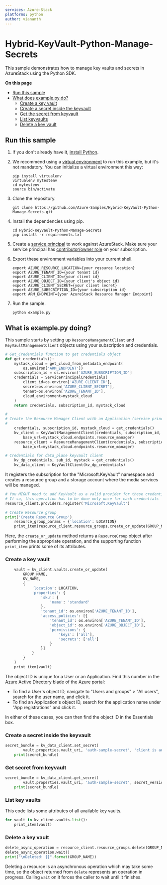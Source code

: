 ```yaml
---
services: Azure-Stack
platforms: python
author: viananth
---
```


# Hybrid-KeyVault-Python-Manage-Secrets

This sample demonstrates how to manage key vaults and secrets in AzureStack using the Python SDK.

**On this page**

- [Run this sample](#run)
- [What does example.py do?](#example)
    - [Create a key vault](#create)
    - [Create a secret inside the keyvault](#createsecret)
    - [Get the secret from keyvault](#getsecret)
    - [List keyvaults](#list)
    - [Delete a key vault](#delete)

<a id="run"></a>
## Run this sample

1. If you don't already have it, [install Python](https://www.python.org/downloads/).

2. We recommend using a [virtual environment](https://docs.python.org/3/tutorial/venv.html) to run this example, but it's not mandatory. You can initialize a virtual environment this way:

    ```
    pip install virtualenv
    virtualenv mytestenv
    cd mytestenv
    source bin/activate
    ```

3. Clone the repository.

    ```
    git clone https://github.com/Azure-Samples/Hybrid-KeyVault-Python-Manage-Secrets.git
    ```

4. Install the dependencies using pip.

    ```
    cd Hybrid-KeyVault-Python-Manage-Secrets
    pip install -r requirements.txt
    ```

5. Create a [service principal](https://docs.microsoft.com/en-us/azure/azure-stack/azure-stack-create-service-principals) to work against AzureStack. Make sure your service principal has [contributor/owner role](https://docs.microsoft.com/en-us/azure/azure-stack/azure-stack-create-service-principals#assign-role-to-service-principal) on your subscription.

6. Export these environment variables into your current shell. 

    ```
    export AZURE_RESOURCE_LOCATION={your resource location}
    export AZURE_TENANT_ID={your tenant id}
    export AZURE_CLIENT_ID={your client id}
    export AZURE_OBJECT_ID={your client's object id}
    export AZURE_CLIENT_SECRET={your client secret}
    export AZURE_SUBSCRIPTION_ID={your subscription id}
    export ARM_ENDPOINT={your AzureStack Resource Manager Endpoint}
    ```

7. Run the sample.

    ```
    python example.py
    ```

<a id="example"></a>
## What is example.py doing?

This sample starts by setting up `ResourceManagementClient` and `KeyVaultManagementClient` objects using your subscription and credentials.

```python
# Get_Credentials function to get credentials object
def get_credentials():
    mystack_cloud = get_cloud_from_metadata_endpoint(
        os.environ['ARM_ENDPOINT'])
    subscription_id = os.environ['AZURE_SUBSCRIPTION_ID']
    credentials = ServicePrincipalCredentials(
        client_id=os.environ['AZURE_CLIENT_ID'],
        secret=os.environ['AZURE_CLIENT_SECRET'],
        tenant=os.environ['AZURE_TENANT_ID'],
        cloud_environment=mystack_cloud
    )
    return credentials, subscription_id, mystack_cloud

#
# Create the Resource Manager Client with an Application (service principal) token provider
#
    credentials, subscription_id, mystack_cloud = get_credentials()
    kv_client = KeyVaultManagementClient(credentials, subscription_id,
        base_url=mystack_cloud.endpoints.resource_manager)
    resource_client = ResourceManagementClient(credentials, subscription_id,
        base_url=mystack_cloud.endpoints.resource_manager)

# Credentials for data_plane keyvault client
    kv_dp_credentials, sub_id, mystack = get_credentials()
    kv_data_client = KeyVaultClient(kv_dp_credentials)
```

It registers the subscription for the "Microsoft.KeyVault" namespace
and creates a resource group and a storage account where the media services will be managed.

```python
# You MIGHT need to add KeyVault as a valid provider for these credentials
# If so, this operation has to be done only once for each credentials
resource_client.providers.register('Microsoft.KeyVault')

# Create Resource group
print('Create Resource Group')
    resource_group_params = {'location': LOCATION}
    print_item(resource_client.resource_groups.create_or_update(GROUP_NAME, resource_group_params))
```

Here, the `create_or_update` method returns a `ResourceGroup` object
after performing the appropriate operation,
and the supporting function `print_item` prints some of its attributes.

<a id="create"></a>
### Create a key vault

```python
    vault = kv_client.vaults.create_or_update(
        GROUP_NAME,
        KV_NAME,
        {
            'location': LOCATION,
            'properties': {
                'sku': {
                    'name': 'standard'
                },
                'tenant_id': os.environ['AZURE_TENANT_ID'],
                'access_policies': [{
                    'tenant_id': os.environ['AZURE_TENANT_ID'],
                    'object_id': os.environ['AZURE_OBJECT_ID'],
                    'permissions': {
                        'keys': ['all'],
                        'secrets': ['all']
                    }
                }]
            }
        }
    )
    print_item(vault)
```
The object ID is unique for a User or an Application. Find this number in the Azure Active Directory blade of the Azure portal:
* To find a User's object ID, navigate to "Users and groups" > "All users", search for the user name, and click it.
* To find an Application's object ID, search for the application name under "App registrations" and click it.

In either of these cases, you can then find the object ID in the Essentials box.


<a id="createsecret"></a>
### Create a secret inside the keyvault
```python
secret_bundle = kv_data_client.set_secret(
        vault.properties.vault_uri, 'auth-sample-secret', 'client is authenticated to the vault')
    print(secret_bundle)
```

<a id="getsecret"></a>
### Get secret from keyvault
```python
secret_bundle = kv_data_client.get_secret(
        vault.properties.vault_uri, 'auth-sample-secret', secret_version=KeyVaultId.version_none)
    print(secret_bundle)
```

<a id="list"></a>
### List key vaults

This code lists some attributes of all available key vaults.

```python
for vault in kv_client.vaults.list():
    print_item(vault)
```

<a id="delete"></a>
### Delete a key vault

```python
delete_async_operation = resource_client.resource_groups.delete(GROUP_NAME)
delete_async_operation.wait()
print("\nDeleted: {}".format(GROUP_NAME))
```

Deleting a resource is an asynchronous operation which may take some time, so the object
returned from `delete` represents an operation in progress. Calling `wait` on it
forces the caller to wait until it finishes.
